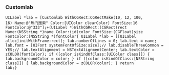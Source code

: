 ### Customlab
<code>UILabel *lab = [Customlab WithCGRect:CGRectMake(10, 12, 100, 16) Name:@"热门搜索" Color:[UIColor clearColor] FontSize:16 FontColor:@"333"];</code><code>+(UILabel *)WithCGRect:(CGRect)rect Name:(NSString *)name Color:(id)color FontSize:(CGFloat)size FontColor:(NSString *)fontColor{ UILabel *lab = [[UILabel alloc]initWithFrame:rect]; lab.numberOfLines = 0; lab.text = name; lab.font = [UIFont systemFontOfSize:size];// lab.disableThreeCommon = YES;// lab.textAlignment = NSTextAlignmentCenter; lab.textColor = zCOLOR(fontColor); if ([color isKindOfClass:[UIColor class]]) { lab.backgroundColor = color; } if ([color isKindOfClass:[NSString class]]) { lab.backgroundColor = zCOLOR(color); } return lab;}</code>
